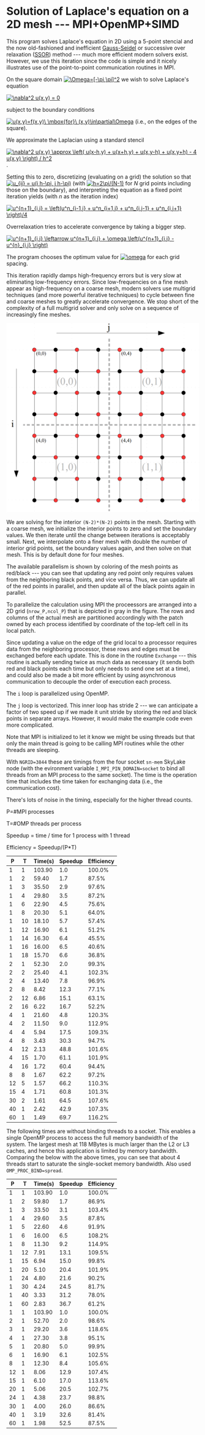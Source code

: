 # Solution of Laplace's equation on a 2D mesh --- MPI+OpenMP+SIMD

This program solves Laplace's equation in 2D using a 5-point stencial
and the now old-fashioned and inefficient [Gauss-Seidel](https://en.wikipedia.org/wiki/Gauss%E2%80%93Seidel_method) or
successive over relaxation ([SSOR](https://en.wikipedia.org/wiki/Successive_over-relaxation)) method --- much
more efficient modern solvers exist.  However, we use this iteration
since the code is simple and it nicely illustrates use of the point-to-point
communication routines in MPI.

On the square domain <a href="https://www.codecogs.com/eqnedit.php?latex=\Omega=[-\pi,\pi]^2" target="_blank"><img src="https://latex.codecogs.com/gif.latex?\Omega=[-\pi,\pi]^2" title="\Omega=[-\pi,\pi]^2" /></a>
we wish to solve Laplace's equation 

<a href="https://www.codecogs.com/eqnedit.php?latex=\nabla^2&space;u(x,y)&space;=&space;0" target="_blank"><img src="https://latex.codecogs.com/gif.latex?\nabla^2&space;u(x,y)&space;=&space;0" title="\nabla^2 u(x,y) = 0" /></a>

subject to the boundary conditions 

<a href="https://www.codecogs.com/eqnedit.php?latex=u(x,y)=f(x,y)\&space;\mbox{for}\&space;(x,y)\in\partial\Omega" target="_blank"><img src="https://latex.codecogs.com/gif.latex?u(x,y)=f(x,y)\&space;\mbox{for}\&space;(x,y)\in\partial\Omega" title="u(x,y)=f(x,y)\ \mbox{for}\ (x,y)\in\partial\Omega" /></a> (i.e., on the edges of the square). 

We approximate the Laplacian using a standard stencil 

<a href="https://www.codecogs.com/eqnedit.php?latex=\nabla^2&space;u(x,y)&space;\approx&space;\left(&space;u(x-h,y)&space;&plus;&space;u(x&plus;h,y)&space;&plus;&space;u(x,y-h)&space;&plus;&space;u(x,y&plus;h)&space;-&space;4&space;u(x,y)&space;\right)&space;/&space;h^2" target="_blank"><img src="https://latex.codecogs.com/gif.latex?\nabla^2&space;u(x,y)&space;\approx&space;\left(&space;u(x-h,y)&space;&plus;&space;u(x&plus;h,y)&space;&plus;&space;u(x,y-h)&space;&plus;&space;u(x,y&plus;h)&space;-&space;4&space;u(x,y)&space;\right)&space;/&space;h^2" title="\nabla^2 u(x,y) \approx \left( u(x-h,y) + u(x+h,y) + u(x,y-h) + u(x,y+h) - 4 u(x,y) \right) / h^2" /></a>.  

Setting this to zero, discretizing (evaluating on a grid) the solution so that <a href="https://www.codecogs.com/eqnedit.php?latex=u_{ij}&space;=&space;u(i&space;h-\pi,&space;j&space;h-\pi)" target="_blank"><img src="https://latex.codecogs.com/gif.latex?u_{ij}&space;=&space;u(i&space;h-\pi,&space;j&space;h-\pi)" title="u_{ij} = u(i h-\pi, j h-\pi)" /></a> (with <a href="https://www.codecogs.com/eqnedit.php?latex=h=2\pi/(N-1)" target="_blank"><img src="https://latex.codecogs.com/gif.latex?h=2\pi/(N-1)" title="h=2\pi/(N-1)" /></a> for *N* grid points including those on the boundary), and interpreting the equation as a fixed point iteration yields (with *n* as the iteration index)

<a href="https://www.codecogs.com/eqnedit.php?latex=u^{n&plus;1}_{i,j}&space;=&space;\left(u^n_{i-1,j}&space;&plus;&space;u^n_{i&plus;1,j}&space;&plus;&space;u^n_{i,j-1}&space;&plus;&space;u^n_{i,j&plus;1}&space;\right)/4" target="_blank"><img src="https://latex.codecogs.com/gif.latex?u^{n&plus;1}_{i,j}&space;=&space;\left(u^n_{i-1,j}&space;&plus;&space;u^n_{i&plus;1,j}&space;&plus;&space;u^n_{i,j-1}&space;&plus;&space;u^n_{i,j&plus;1}&space;\right)/4" title="u^{n+1}_{i,j} = \left(u^n_{i-1,j} + u^n_{i+1,j} + u^n_{i,j-1} + u^n_{i,j+1} \right)/4" /></a>

Overrelaxation tries to accelerate convergence by taking a bigger step.

<a href="https://www.codecogs.com/eqnedit.php?latex=u^{n&plus;1}_{i,j}&space;\leftarrow&space;u^{n&plus;1}_{i,j}&space;&plus;&space;\omega&space;\left(u^{n&plus;1}_{i,j}&space;-&space;u^{n}_{i,j}&space;\right)" target="_blank"><img src="https://latex.codecogs.com/gif.latex?u^{n&plus;1}_{i,j}&space;\leftarrow&space;u^{n&plus;1}_{i,j}&space;&plus;&space;\omega&space;\left(u^{n&plus;1}_{i,j}&space;-&space;u^{n}_{i,j}&space;\right)" title="u^{n+1}_{i,j} \leftarrow u^{n+1}_{i,j} + \omega \left(u^{n+1}_{i,j} - u^{n}_{i,j} \right)" /></a>

The program chooses the optimum value for <a href="https://www.codecogs.com/eqnedit.php?latex=\omega" target="_blank"><img src="https://latex.codecogs.com/gif.latex?\omega" title="\omega" /></a> for each grid spacing.

This iteration rapidly damps high-frequency errors but is very slow at eliminating low-frequency errors.  Since low-frequencies on a fine mesh appear as high-frequency on a coarse mesh, modern solvers use multigrid techniques (and more powerful iterative techniques) to cycle between fine and coarse meshes to greatly accelerate convergence.  We stop short of the complexity of a full multigrid solver and only solve on a sequence of increasingly fine meshes.

![grid](mesh.gif  "Grid")

We are solving for the interior `(N-2)*(N-2)` points in the mesh.  Starting with a coarse mesh, we initialize the interior points to zero and set the boundary values.  We then iterate until the change between iterations is acceptably small.  Next, we interpolate onto a finer mesh with double the number of interior grid points, set the boundary values again, and then solve on that mesh.   This is by default done for four meshes.

The available parallelism is shown by coloring of the mesh points as red/black --- you can see that updating any red point only requires values from the neighboring black points, and vice versa.  Thus, we can update all of the red points in parallel, and then update all of the black points again in parallel.

To parallelize the calculation using MPI the proceessors are arranged into a 2D grid (`nrow_P,ncol_P`) that is depicted in gray in the figure. The rows and columns of the actual mesh are partitioned accordingly with the patch owned by each process identified by coordinate of the top-left cell in its local patch.

Since updating a value on the edge of the grid local to a processor requires data from the neighboring processor, these rows and edges must be exchanged before each update.  This is done in the routine `Exchange` --- this routine is actually sending twice as much data as necessary (it sends both red and black points each time but only needs to send one set at a time), and could also be made a bit more efficient by using asynchronous communication to decouple the order of execution each process.

The `i` loop is parallelized using OpenMP.

The `j` loop is vectorized.  This inner loop has stride 2 --- we can anticipate a factor of two speed up if we made it unit stride by storing the red and black points in separate arrays.  However, it would make the example code even more complicated.

Note that MPI is initialized to let it know we might be using threads but that only the main thread is going to be calling MPI routines while the other threads are sleeping.

With `NGRID=3844` these are timings from the four socket `sn-mem` SkyLake node (with the evironment variable `I_MPI_PIN_DOMAIN=socket` to bind all threads from an MPI process to the same socket).  The time is the operation time that includes the time taken for exchanging data (i.e., the communication cost).

There's lots of noise in the timing, especially for the higher thread counts.

P=#MPI processes

T=#OMP threads per process

Speedup = time / time for 1 process with 1 thread

Efficiency = Speedup/(P*T)

|  P  |  T  | Time(s) | Speedup | Efficiency |
|-----|-----|---------|---------|------------|
|1|1|103.90|1.0|100.0%|
|1|2|59.40|1.7|87.5%|
|1|3|35.50|2.9|97.6%|
|1|4|29.80|3.5|87.2%|
|1|6|22.90|4.5|75.6%|
|1|8|20.30|5.1|64.0%|
|1|10|18.10|5.7|57.4%|
|1|12|16.90|6.1|51.2%|
|1|14|16.30|6.4|45.5%|
|1|16|16.00|6.5|40.6%|
|1|18|15.70|6.6|36.8%|
|2|1|52.30|2.0|99.3%|
|2|2|25.40|4.1|102.3%|
|2|4|13.40|7.8|96.9%|
|2|8|8.42|12.3|77.1%|
|2|12|6.86|15.1|63.1%|
|2|16|6.22|16.7|52.2%|
|4|1|21.60|4.8|120.3%|
|4|2|11.50|9.0|112.9%|
|4|4|5.94|17.5|109.3%|
|4|8|3.43|30.3|94.7%|
|4|12|2.13|48.8|101.6%|
|4|15|1.70|61.1|101.9%|
|4|16|1.72|60.4|94.4%|
|8|8|1.67|62.2|97.2%|
|12|5|1.57|66.2|110.3%|
|15|4|1.71|60.8|101.3%|
|30|2|1.61|64.5|107.6%|
|40|1|2.42|42.9|107.3%|
|60|1|1.49|69.7|116.2%|



The following times are without binding threads to a socket.  This enables a single OpenMP process to access the full memory bandwidth of the system. The largest mesh at 118 MBytes is much larger than the L2 or L3 caches, and hence this application is limited by memory bandwidth.  Comparing the below with the above times, you can see that about 4 threads start to saturate the single-socket memory bandwidth. Also used `OMP_PROC_BIND=spread`.

|  P  |  T  | Time(s) | Speedup | Efficiency |
|-----|-----|---------|---------|------------|
|1|1|103.90|1.0|100.0%|
|1|2|59.80|1.7|86.9%|
|1|3|33.50|3.1|103.4%|
|1|4|29.60|3.5|87.8%|
|1|5|22.60|4.6|91.9%|
|1|6|16.00|6.5|108.2%|
|1|8|11.30|9.2|114.9%|
|1|12|7.91|13.1|109.5%|
|1|15|6.94|15.0|99.8%|
|1|20|5.10|20.4|101.9%|
|1|24|4.80|21.6|90.2%|
|1|30|4.24|24.5|81.7%|
|1|40|3.33|31.2|78.0%|
|1|60|2.83|36.7|61.2%|
|1|1|103.90|1.0|100.0%|
|2|1|52.70|2.0|98.6%|
|3|1|29.20|3.6|118.6%|
|4|1|27.30|3.8|95.1%|
|5|1|20.80|5.0|99.9%|
|6|1|16.90|6.1|102.5%|
|8|1|12.30|8.4|105.6%|
|12|1|8.06|12.9|107.4%|
|15|1|6.10|17.0|113.6%|
|20|1|5.06|20.5|102.7%|
|24|1|4.38|23.7|98.8%|
|30|1|4.00|26.0|86.6%|
|40|1|3.19|32.6|81.4%|
|60|1|1.98|52.5|87.5%|












